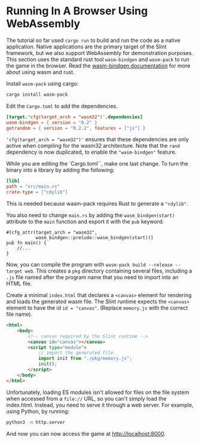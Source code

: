 <!-- Copyright © SixtyFPS GmbH <info@slint.dev> ; SPDX-License-Identifier: MIT -->

# Running In A Browser Using WebAssembly

The tutorial so far used `cargo run` to build and run the code as a native application.
Native applications are the primary target of the Slint framework, but we also support WebAssembly
for demonstration purposes. This section uses the standard rust tool `wasm-bindgen` and
`wasm-pack` to run the game in the browser. Read the [wasm-bindgen documentation](https://rustwasm.github.io/docs/wasm-bindgen/examples/without-a-bundler.html)
for more about using wasm and rust.

Install `wasm-pack` using cargo:

```sh
cargo install wasm-pack
```

Edit the `Cargo.toml` to add the dependencies.

```toml
[target.'cfg(target_arch = "wasm32")'.dependencies]
wasm-bindgen = { version = "0.2" }
getrandom = { version = "0.2.2", features = ["js"] }
```

`'cfg(target_arch = "wasm32")'` ensures that these dependencies are only active
when compiling for the wasm32 architecture. Note that the `rand` dependency is now duplicated,
to enable the `"wasm-bindgen"` feature.

While you are editing the `Cargo.toml``, make one last change. To turn the binary into
a library by adding the following:

```toml
[lib]
path = "src/main.rs"
crate-type = ["cdylib"]
```

This is needed because wasm-pack requires Rust to generate a `"cdylib"`.

You also need to change `main.rs` by adding the `wasm_bindgen(start)`
attribute to the `main` function and export it with the `pub` keyword:

```rust,noplayground
#[cfg_attr(target_arch = "wasm32",
           wasm_bindgen::prelude::wasm_bindgen(start))]
pub fn main() {
    //...
}
```

Now, you can compile the program with `wasm-pack build --release --target web`. This
creates a `pkg` directory containing several files, including a `.js` file
named after the program name that you need to import into an HTML file.

Create a minimal `index.html` that declares a `<canvas>` element for rendering and loads the generated wasm
file. The Slint runtime expects the `<canvas>` element to have the id `id = "canvas"`.
(Replace `memory.js` with the correct file name).

```html
<html>
    <body>
        <!-- canvas required by the Slint runtime -->
        <canvas id="canvas"></canvas>
        <script type="module">
            // import the generated file.
            import init from "./pkg/memory.js";
            init();
        </script>
    </body>
</html>
```

Unfortunately, loading ES modules isn't allowed for files on the file system when accessed from a
`file://` URL, so you can't simply load the index.html. Instead, you need to serve it through a web server.
For example, using Python, by running:

```sh
python3 -m http.server
```

And now you can now access the game at [http://localhost:8000](http://localhost:8000/).
